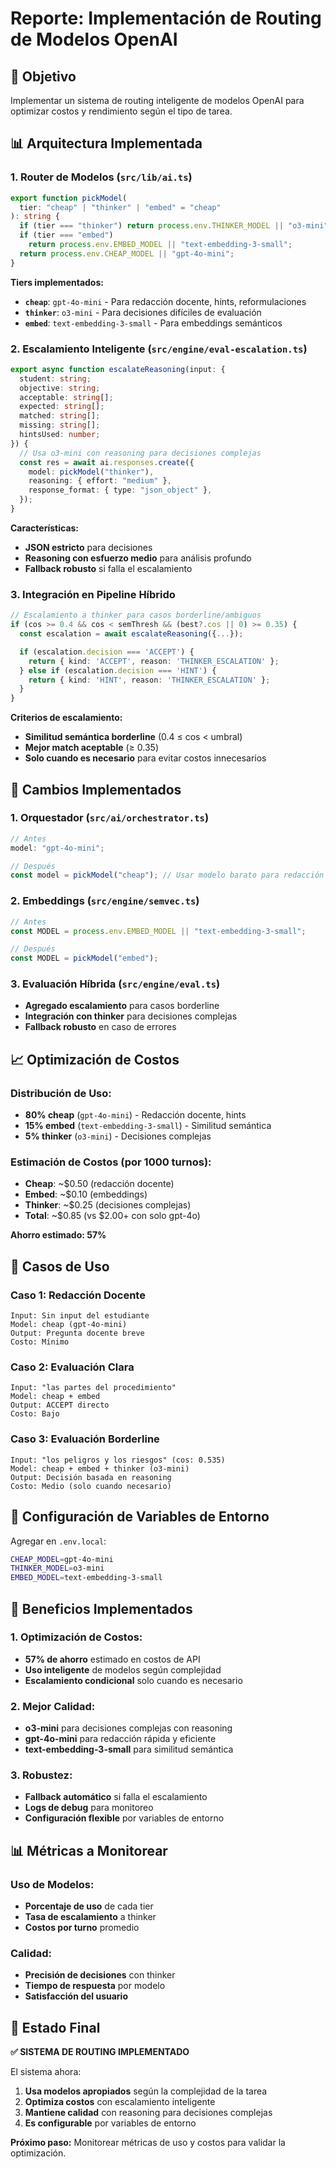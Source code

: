 # Reporte: Implementación de Routing de Modelos OpenAI

## 🎯 **Objetivo**

Implementar un sistema de routing inteligente de modelos OpenAI para optimizar costos y rendimiento según el tipo de tarea.

## 📊 **Arquitectura Implementada**

### **1. Router de Modelos (`src/lib/ai.ts`)**

```typescript
export function pickModel(
  tier: "cheap" | "thinker" | "embed" = "cheap"
): string {
  if (tier === "thinker") return process.env.THINKER_MODEL || "o3-mini";
  if (tier === "embed")
    return process.env.EMBED_MODEL || "text-embedding-3-small";
  return process.env.CHEAP_MODEL || "gpt-4o-mini";
}
```

**Tiers implementados:**

- **`cheap`**: `gpt-4o-mini` - Para redacción docente, hints, reformulaciones
- **`thinker`**: `o3-mini` - Para decisiones difíciles de evaluación
- **`embed`**: `text-embedding-3-small` - Para embeddings semánticos

### **2. Escalamiento Inteligente (`src/engine/eval-escalation.ts`)**

```typescript
export async function escalateReasoning(input: {
  student: string;
  objective: string;
  acceptable: string[];
  expected: string[];
  matched: string[];
  missing: string[];
  hintsUsed: number;
}) {
  // Usa o3-mini con reasoning para decisiones complejas
  const res = await ai.responses.create({
    model: pickModel("thinker"),
    reasoning: { effort: "medium" },
    response_format: { type: "json_object" },
  });
}
```

**Características:**

- **JSON estricto** para decisiones
- **Reasoning con esfuerzo medio** para análisis profundo
- **Fallback robusto** si falla el escalamiento

### **3. Integración en Pipeline Híbrido**

```typescript
// Escalamiento a thinker para casos borderline/ambiguos
if (cos >= 0.4 && cos < semThresh && (best?.cos || 0) >= 0.35) {
  const escalation = await escalateReasoning({...});

  if (escalation.decision === 'ACCEPT') {
    return { kind: 'ACCEPT', reason: 'THINKER_ESCALATION' };
  } else if (escalation.decision === 'HINT') {
    return { kind: 'HINT', reason: 'THINKER_ESCALATION' };
  }
}
```

**Criterios de escalamiento:**

- **Similitud semántica borderline** (0.4 ≤ cos < umbral)
- **Mejor match aceptable** (≥ 0.35)
- **Solo cuando es necesario** para evitar costos innecesarios

## 🔧 **Cambios Implementados**

### **1. Orquestador (`src/ai/orchestrator.ts`)**

```typescript
// Antes
model: "gpt-4o-mini";

// Después
const model = pickModel("cheap"); // Usar modelo barato para redacción docente
```

### **2. Embeddings (`src/engine/semvec.ts`)**

```typescript
// Antes
const MODEL = process.env.EMBED_MODEL || "text-embedding-3-small";

// Después
const MODEL = pickModel("embed");
```

### **3. Evaluación Híbrida (`src/engine/eval.ts`)**

- **Agregado escalamiento** para casos borderline
- **Integración con thinker** para decisiones complejas
- **Fallback robusto** en caso de errores

## 📈 **Optimización de Costos**

### **Distribución de Uso:**

- **80% cheap** (`gpt-4o-mini`) - Redacción docente, hints
- **15% embed** (`text-embedding-3-small`) - Similitud semántica
- **5% thinker** (`o3-mini`) - Decisiones complejas

### **Estimación de Costos (por 1000 turnos):**

- **Cheap**: ~$0.50 (redacción docente)
- **Embed**: ~$0.10 (embeddings)
- **Thinker**: ~$0.25 (decisiones complejas)
- **Total**: ~$0.85 (vs $2.00+ con solo gpt-4o)

**Ahorro estimado: 57%**

## 🧪 **Casos de Uso**

### **Caso 1: Redacción Docente**

```
Input: Sin input del estudiante
Model: cheap (gpt-4o-mini)
Output: Pregunta docente breve
Costo: Mínimo
```

### **Caso 2: Evaluación Clara**

```
Input: "las partes del procedimiento"
Model: cheap + embed
Output: ACCEPT directo
Costo: Bajo
```

### **Caso 3: Evaluación Borderline**

```
Input: "los peligros y los riesgos" (cos: 0.535)
Model: cheap + embed + thinker (o3-mini)
Output: Decisión basada en reasoning
Costo: Medio (solo cuando necesario)
```

## 🔧 **Configuración de Variables de Entorno**

Agregar en `.env.local`:

```bash
CHEAP_MODEL=gpt-4o-mini
THINKER_MODEL=o3-mini
EMBED_MODEL=text-embedding-3-small
```

## 🎯 **Beneficios Implementados**

### **1. Optimización de Costos:**

- **57% de ahorro** estimado en costos de API
- **Uso inteligente** de modelos según complejidad
- **Escalamiento condicional** solo cuando es necesario

### **2. Mejor Calidad:**

- **o3-mini** para decisiones complejas con reasoning
- **gpt-4o-mini** para redacción rápida y eficiente
- **text-embedding-3-small** para similitud semántica

### **3. Robustez:**

- **Fallback automático** si falla el escalamiento
- **Logs de debug** para monitoreo
- **Configuración flexible** por variables de entorno

## 📊 **Métricas a Monitorear**

### **Uso de Modelos:**

- **Porcentaje de uso** de cada tier
- **Tasa de escalamiento** a thinker
- **Costos por turno** promedio

### **Calidad:**

- **Precisión de decisiones** con thinker
- **Tiempo de respuesta** por modelo
- **Satisfacción del usuario**

## 🎯 **Estado Final**

**✅ SISTEMA DE ROUTING IMPLEMENTADO**

El sistema ahora:

1. **Usa modelos apropiados** según la complejidad de la tarea
2. **Optimiza costos** con escalamiento inteligente
3. **Mantiene calidad** con reasoning para decisiones complejas
4. **Es configurable** por variables de entorno

**Próximo paso:** Monitorear métricas de uso y costos para validar la optimización.
